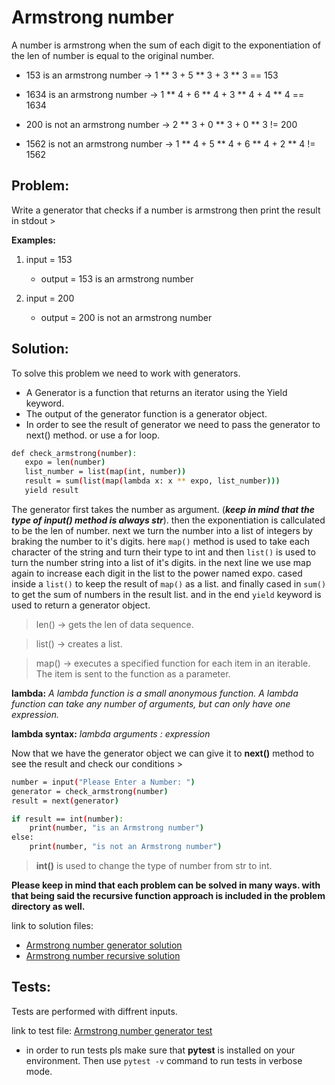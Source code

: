 # Armstrong number

A number is armstrong when the sum of each digit to the exponentiation of the len of number is equal to the original number.

- 153 is an armstrong number -> 1 ** 3 + 5 ** 3 + 3 ** 3 == 153
- 1634 is an armstrong number -> 1 ** 4 + 6 ** 4 + 3 ** 4 + 4 ** 4 == 1634

- 200 is not an armstrong number -> 2 ** 3 + 0 ** 3 + 0 ** 3 != 200
- 1562 is not an armstrong number -> 1 ** 4 + 5 ** 4 + 6 ** 4 + 2 ** 4 != 1562


## Problem:

Write a generator that checks if a number is armstrong then print the result in stdout >


**Examples:**

1. input = 153
    - output = 153 is an armstrong number

2. input = 200
    - output = 200 is not an armstrong number


## Solution:

To solve this problem we need to work with generators.

- A Generator is a function that returns an iterator using the Yield keyword.
- The output of the generator function is a generator object.
- In order to see the result of generator we need to pass the generator to next() method. or use a for loop.

```bash
def check_armstrong(number):
   expo = len(number)
   list_number = list(map(int, number))
   result = sum(list(map(lambda x: x ** expo, list_number)))
   yield result
```

The generator first takes the number as argument. (***keep in mind that the type of input() method is always str***). then the exponentiation is callculated to be the len of number. next we turn the number into a list of integers by braking the number to it's digits. here `map()` method is used to take each character of the string and turn their type to int and then `list()` is used to turn the number string into a list of it's digits. in the next line we use map again to increase each digit in the list to the power named expo. cased inside a `list()` to keep the result of `map()` as a list. and finally cased in `sum()` to get the sum of numbers in the result list. and in the end `yield` keyword is used to return a generator object.

> len() -> gets the len of data sequence.

> list() -> creates a list.

> map() -> executes a specified function for each item in an iterable. The item is sent to the function as a parameter.


**lambda:** _A lambda function is a small anonymous function. A lambda function can take any number of arguments, but can only have one expression._

**lambda syntax:** _lambda arguments : expression_


Now that we have the generator object we can give it to **next()** method to see the result and check our conditions >

```bash
number = input("Please Enter a Number: ")
generator = check_armstrong(number)
result = next(generator)

if result == int(number):
    print(number, "is an Armstrong number")
else:
    print(number, "is not an Armstrong number")
```

> **int()** is used to change the type of number from str to int.

**Please keep in mind that each problem can be solved in many ways. with that being said the recursive function approach is included in the problem directory as well.**

link to solution files:
- [Armstrong number generator solution](armstrong_generator.py)
- [Armstrong number recursive solution](armstrong_recursive.py)


## Tests:

Tests are performed with diffrent inputs.

link to test file:
[Armstrong number generator test](test_armstrong_generator.py)

- in order to run tests pls make sure that **pytest** is installed on your environment. Then use `pytest -v` command to run tests in verbose mode.